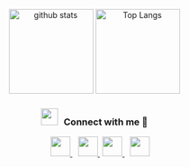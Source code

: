 <html>
<body>

<!-- <div align="center">
	<h3 align="center">Hi there 👋</h3>
	<h4 align="center">just a freelance developer, see my <a href="https://github.com/qvco" target="_blank">resume</a> for more</h4>
</div>

<p align="center">
	<a href="https://github.com/qvco">
		<img  src="https://github.com/qvco/qvco/blob/main/assets/images/grid-snake.svg" alt="snake" />
	</a>
</p> -->

<p align="center"> 
	<img alt="github stats" height="150px" src="https://github-readme-stats.vercel.app/api?username=qvco&count_private=true&include_all_commits=true&show_icons=true&rank_icon=github&theme=swift" />
	<img alt="Top Langs" height="150px" src="https://streak-stats.demolab.com/?user=qvco&theme=swift" />
</p>
	
<h3 align="center" > <img src="https://media.giphy.com/media/iY8CRBdQXODJSCERIr/giphy.gif" width="30" height="30" style="margin-right: 10px;">Connect with me 🤝 </h3>

<p align="center">

 <div align="center"  class="icons-social" style="margin-left: 10px;">
        <a style="margin-left: 10px;" target="_blank" href="https://github.com/qvco">
		<img src="https://img.icons8.com/doodle/40/000000/github--v1.png" width="35px">
	 </a>
	 <a style="margin-left: 10px;" target="_blank" href="https://discord.gg/DCR6PQapeC">
		<img src="https://img.icons8.com/doodle/48/discord--v2.png" width="35px">
	 </a>
	 <a style="margin-left: 5px;" target="_blank" href="mailto:nikola.desuga@gmail.com">
		<img src="https://img.icons8.com/doodle/48/gmail-new.png" width="35px">
	 </a>
	 <a style="margin-left: 10px;"  target="_blank" href="https://jp.quora.com/">
		<img src="https://img.icons8.com/doodle/48/quora--v1.png" width="35px">
	 </a>
<!-- 	<a style="margin-left: 10px;" target="_blank" href="https://stackoverflow.com/users/12053852/saurabh-chavan?tab=profile">
		<img src="https://img.icons8.com/external-tal-revivo-color-tal-revivo/40/000000/external-stack-overflow-is-a-question-and-answer-site-for-professional-logo-color-tal-revivo.png">
	 </a> -->
<!--         <a style="margin-left: 10px;" target="_blank" href="https://instagram.com/">
		<img src="https://img.icons8.com/doodle/40/000000/instagram-new--v2.png">
	 </a> -->
<!-- 	<a style="margin-left: 10px;" target="_blank" href="https://twitter.com/">
		<img src="https://img.icons8.com/doodle/1x/twitter-squared--v2.png" >
	 </a> -->
<!-- 	<a style="margin-left: 10px;" target="_blank" href="https://www.youtube.com/">
		<img src="https://img.icons8.com/doodle/1x/youtube--v2.png" >
	 </a> -->
      </div>

</p>
	
<!-- <p align="center"> 
	<img src="https://github-profile-trophy.vercel.app/?username=qvco&theme=onedark&column=7" />
</p> -->

<!-- [![trophy](https://github-profile-trophy.vercel.app/?username=qvco&theme=onedark&column=7
)](https://github.com/ryo-ma/github-profile-trophy) -->


<!-- -----
Credits: [qvco](https://github.com/qvco) -->

